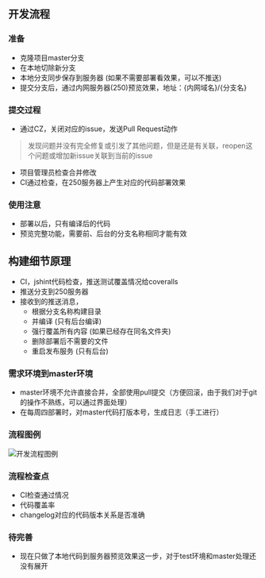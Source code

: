 ## 开发流程

### 准备

- 克隆项目master分支
- 在本地切除新分支
- 本地分支同步保存到服务器 (如果不需要部署看效果，可以不推送)
- 提交分支后，通过内网服务器(250)预览效果，地址：{内网域名}/{分支名}

### 提交过程
- 通过CZ，关闭对应的issue，发送Pull Request动作
> 发现问题并没有完全修复或引发了其他问题，但是还是有关联，reopen这个问题或增加新issue关联到当前的issue
- 项目管理员检查合并修改
- CI通过检查，在250服务器上产生对应的代码部署效果

### 使用注意
- 部署以后，只有编译后的代码
- 预览完整功能，需要前、后台的分支名称相同才能有效


## 构建细节原理

- CI，jshint代码检查，推送测试覆盖情况给coveralls
- 推送分支到250服务器
- 接收到的推送消息，
	- 根据分支名称构建目录
	- 并编译 (只有后台编译)
	- 强行覆盖所有内容 (如果已经存在同名文件夹)
	- 删除部署后不需要的文件
	- 重启发布服务 (只有后台)


### 需求环境到master环境

- master环境不允许直接合并，全部使用pull提交（方便回滚，由于我们对于git的操作不熟练，可以通过界面处理）
- 在每周四部署时，对master代码打版本号，生成日志（手工进行）

### 流程图例

![开发流程图例](https://wlchair.gitbooks.io/fengniao/content/vender/workflow.jpg)

### 流程检查点

- CI检查通过情况
- 代码覆盖率
- changelog对应的代码版本关系是否准确

### 待完善

- 现在只做了本地代码到服务器预览效果这一步，对于test环境和master处理还没有展开